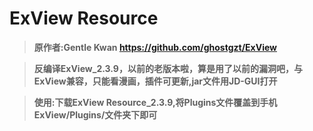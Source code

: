 # ExView Resource

> <b>原作者:Gentle Kwan https://github.com/ghostgzt/ExView</b>

> <b>反编译ExView_2.3.9，以前的老版本啦，算是用了以前的漏洞吧，与ExView兼容，只能看漫画，插件可更新,jar文件用JD-GUI打开</b>

> <b>使用:下载ExView Resource_2.3.9,将Plugins文件覆盖到手机ExView/Plugins/文件夹下即可</b>